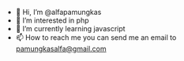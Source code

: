 - 👋 Hi, I’m @alfapamungkas
- 👀 I’m interested in php
- 🌱 I’m currently learning javascript
- 📫 How to reach me you can send me an email to pamungkasalfa@gmail.com

<!---
alfasaja/alfasaja is a ✨ special ✨ repository because its `README.md` (this file) appears on your GitHub profile.
You can click the Preview link to take a look at your changes.
--->
